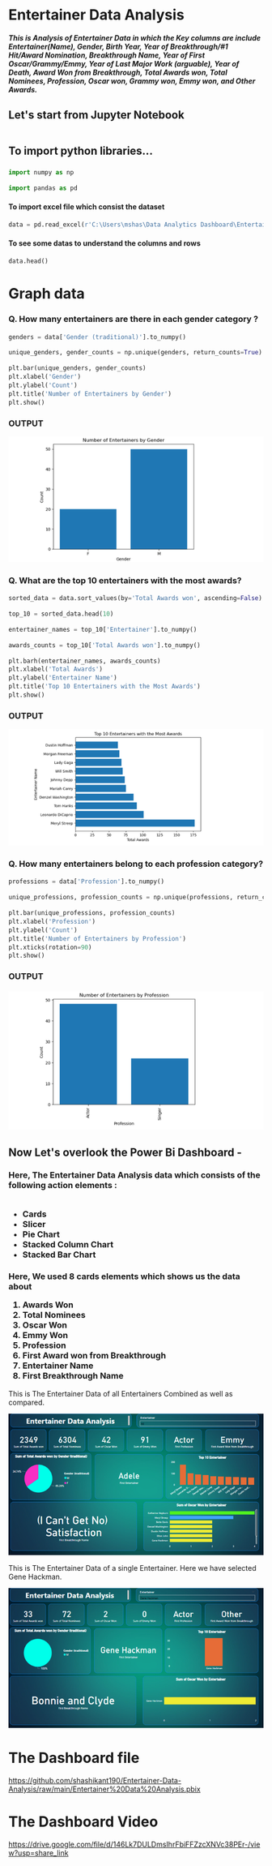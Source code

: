 # Entertainer Data Analysis

<h5>
 This is Analysis of Entertainer Data in which the Key columns are include Entertainer(Name), Gender, Birth Year, Year of Breakthrough/#1 Hit/Award Nomination, Breakthrough Name, Year of First Oscar/Grammy/Emmy, Year of Last Major Work (arguable), Year of Death, Award Won from Breakthrough, Total Awards won, Total Nominees, Profession, Oscar won, Grammy won, Emmy won, and Other Awards.
 </h5>

<h2>
Let's start from Jupyter Notebook 
  <br>
  <br>
  <p>To import python libraries...</p> 
</h2>

```python
import numpy as np
```
```python
import pandas as pd
```
<h4>
To import excel file which consist the dataset
</h4>

```python
data = pd.read_excel(r'C:\Users\mshas\Data Analytics Dashboard\Entertainers Data Analysis\Entertainer - Final.xlsx')
```
<h4>
To see some datas to understand the columns and rows
</h4>

```python
data.head()
```

# Graph data


<h3>
Q. How many entertainers are there in each gender category ?
</h3>

```python
genders = data['Gender (traditional)'].to_numpy()
```
```python
unique_genders, gender_counts = np.unique(genders, return_counts=True)
```
```python
plt.bar(unique_genders, gender_counts)
plt.xlabel('Gender')
plt.ylabel('Count')
plt.title('Number of Entertainers by Gender')
plt.show()
```
<h3>
OUTPUT 
</h3>

![image](https://github.com/shashikant190/Entertainer-Data-Analysis/blob/main/assets/Graph11.png?raw=true)

<h3>
Q. What are the top 10 entertainers with the most awards?
</h3>

```python
sorted_data = data.sort_values(by='Total Awards won', ascending=False)
```
```python
top_10 = sorted_data.head(10)
```
```python
entertainer_names = top_10['Entertainer'].to_numpy()
```
```python
awards_counts = top_10['Total Awards won'].to_numpy()
```
```python
plt.barh(entertainer_names, awards_counts)
plt.xlabel('Total Awards')
plt.ylabel('Entertainer Name')
plt.title('Top 10 Entertainers with the Most Awards')
plt.show()
```
<h3>
OUTPUT 
</h3>

![image](https://github.com/shashikant190/Entertainer-Data-Analysis/blob/main/assets/Graph12.png?raw=true)

<h3>
Q. How many entertainers belong to each profession category?
</h3>

```python
professions = data['Profession'].to_numpy()
```
```python
unique_professions, profession_counts = np.unique(professions, return_counts=True)
```
```python
plt.bar(unique_professions, profession_counts)
plt.xlabel('Profession')
plt.ylabel('Count')
plt.title('Number of Entertainers by Profession')
plt.xticks(rotation=90)
plt.show()
```

<h3>
OUTPUT 
</h3>

![image](https://github.com/shashikant190/Entertainer-Data-Analysis/blob/main/assets/Graph13.png?raw=true)

<h2>
Now Let's overlook the Power Bi Dashboard -
</h2>

<h3>
Here, The Entertainer Data Analysis data which consists of the following action elements :
<br>
<br>
<ul>
<li>Cards</li>
<li>Slicer</li>
<li>Pie Chart</li>
<li>Stacked Column Chart</li>
<li>Stacked Bar Chart</li>
</ul>

</h3>
<h3>
    Here, We used 8 cards elements which shows us the data about 
    <ol>
    <li>Awards Won</li>
    <li>Total Nominees</li>
    <li>Oscar Won</li>
    <li>Emmy Won</li>
    <li>Profession</li>
    <li>First Award won from Breakthrough</li>
    <li>Entertainer Name</li>
    <li>First Breakthrough Name</li>
    </ol>
</h3>

<p>This is The Entertainer Data of all Entertainers Combined as well as compared.</p>

![image](https://github.com/shashikant190/Entertainer-Data-Analysis/blob/main/assets/FullDashboard.png?raw=true)


<p>This is The Entertainer Data of a single Entertainer. Here we have selected Gene Hackman.</p>

![image](https://github.com/shashikant190/Entertainer-Data-Analysis/blob/main/assets/SigleEntertainerDashboard.png?raw=true)

# The Dashboard file

https://github.com/shashikant190/Entertainer-Data-Analysis/raw/main/Entertainer%20Data%20Analysis.pbix


# The Dashboard Video

https://drive.google.com/file/d/146Lk7DULDmsIhrFbiFFZzcXNVc38PEr-/view?usp=share_link

